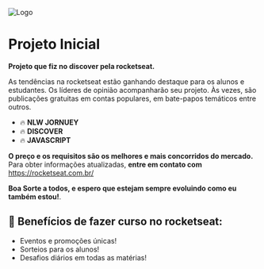 ![Logo](https://i.imgur.com/q1AZtrY.png)
# Projeto Inicial

**Projeto que fiz no discover pela rocketseat.**

As tendências na rocketseat estão ganhando destaque para os alunos e estudantes. Os líderes de opinião acompanharão seu projeto. Às vezes, são publicações gratuitas em contas populares, em bate-papos temáticos entre outros.

- 🔥 **NLW JORNUEY** 
- 🔥 **DISCOVER**
- 🔥 **JAVASCRIPT**
  
**O preço e os requisitos são os melhores e mais concorridos do mercado.** Para obter informações atualizadas, **entre em contato com** https://rocketseat.com.br/


**Boa Sorte a todos, e espero que estejam sempre evoluindo como eu também estou!**.



## 💎 Benefícios de fazer curso no rocketseat:

- Eventos e promoções únicas!
- Sorteios para os alunos!
- Desafios diários em todas as matérias!
